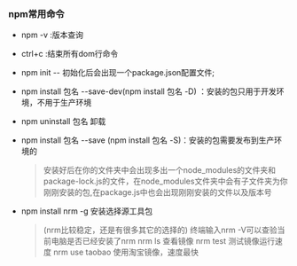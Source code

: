 ### npm常用命令
- npm -v :版本查询

- ctrl+c :结束所有dom行命令

- npm init -- 初始化后会出现一个package.json配置文件;

- npm install 包名 --save-dev(npm install 包名 -D) ：安装的包只用于开发环境，不用于生产环境
- npm uninstall 包名  卸载
- npm install 包名 --save (npm install 包名 -S)：安装的包需要发布到生产环境的
    > 安装好后在你的文件夹中会出现多出一个node_modules的文件夹和package-lock.js的文件，在node_modules文件夹中会有子文件夹为你刚刚安装的包,在package.js中也会出现刚刚安装的文件以及版本号

- npm install nrm -g    安装选择源工具包
    > (nrm比较稳定，还是有很多其它的选择的) 终端输入nrm -V可以查验当前电脑是否已经安装了nrm
    > nrm ls 查看镜像
    > nrm test  测试镜像运行速度
    >nrm use taobao     使用淘宝镜像，速度最快
